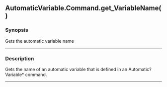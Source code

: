 AutomaticVariable.Command.get_VariableName()
--------------------------------------------




### Synopsis
Gets the automatic variable name



---


### Description

Gets the name of an automatic variable that is defined in an Automatic?Variable* command.



---
